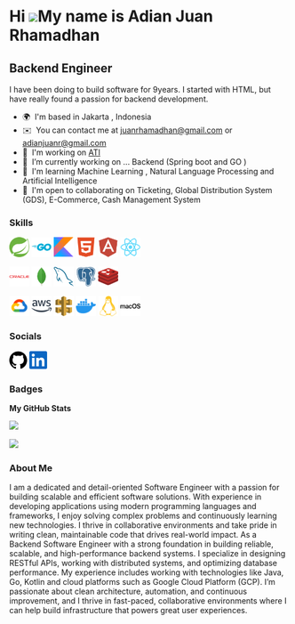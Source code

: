 Hi ![](https://user-images.githubusercontent.com/18350557/176309783-0785949b-9127-417c-8b55-ab5a4333674e.gif)My name is Adian Juan Rhamadhan
============================================================================================================================================

Backend Engineer
----------------

I have been doing to build software for 9years. I started with HTML, but have really found a passion for backend development.

* 🌍  I'm based in Jakarta , Indonesia
* ✉️  You can contact me at [juanrhamadhan@gmail.com](mailto:juanrhamadhan@gmail.com) or [adianjuanr@gmail.com](mailto:adianjuanr@gmail.com)
* 🚀  I'm working on [ATI](http://www.atibusinessgroup.com/)
* 🔭  I’m currently working on ... Backend (Spring boot and GO )
* 🧠  I'm learning Machine Learning , Natural Language Processing and Artificial Intelligence
* 🤝  I'm open to collaborating on Ticketing, Global Distribution System (GDS), E-Commerce, Cash Management System

### Skills


<p>
<a href="https://spring.io/" target="_blank" rel="noreferrer"><img src="profile/springboot-colored.svg" width="36" height="36" alt="Spring" /></a>
<a href="https://go.dev/doc/" target="_blank" rel="noreferrer"><img src="profile/go-colored.svg" width="36" height="36" alt="Go" /></a>
<a href="https://kotlinlang.org/" target="_blank" rel="noreferrer"><img src="profile/kotlin-colored.svg" width="36" height="36" alt="Kotlin" /></a>
<a href="https://developer.mozilla.org/en-US/docs/Glossary/HTML5" target="_blank" rel="noreferrer"><img src="profile/html5-colored.svg" width="36" height="36" alt="HTML5" /></a>
<a href="https://angular.io/" target="_blank" rel="noreferrer"><img src="profile/angularjs-colored.svg" width="36" height="36" alt="Angular" /></a>
<a href="https://reactjs.org/" target="_blank" rel="noreferrer"><img src="profile/react-colored.svg" width="36" height="36" alt="React" /></a>
</p>

<p>
<a href="https://www.oracle.com/" target="_blank" rel="noreferrer"><img src="profile/oracle-colored.svg" width="36" height="36" alt="Oracle" /></a>
<a href="https://www.mongodb.com/" target="_blank" rel="noreferrer"><img src="profile/mongodb-colored.svg" width="36" height="36" alt="MongoDB" /></a>
<a href="https://www.mysql.com/" target="_blank" rel="noreferrer"><img src="profile/mysql-colored.svg" width="36" height="36" alt="MySQL" /></a>
<a href="https://www.postgresql.org/" target="_blank" rel="noreferrer"><img src="profile/postgresql-colored.svg" width="36" height="36" alt="PostgreSQL" /></a>
<a href="" target="_blank" rel="noreferrer"><img src="profile/redis-colored.svg" width="36" height="36" alt="Redis" /></a>
</p>

<p>
<a href="https://cloud.google.com/" target="_blank" rel="noreferrer"><img src="profile/googlecloud-colored.svg" width="36" height="36" alt="Google Cloud" /></a>
<a href="https://aws.amazon.com" target="_blank" rel="noreferrer"><img src="profile/aws-colored.svg" width="36" height="36" alt="Amazon Web Services" /></a>
<a href="https://aws.amazon.com/api-gateway/" target="_blank" rel="noreferrer"><img src="profile/aws-api-gateway-colored.svg" width="36" height="36" alt="Amazon Web Services Gateway" /></a>
<a href="https://www.docker.com/" target="_blank" rel="noreferrer"><img src="profile/docker-colored.svg" width="36" height="36" alt="Docker" /></a>
<a href="https://www.linux.org" target="_blank" rel="noreferrer"><img src="profile/linux-colored.svg" width="36" height="36" alt="Linux" /></a>
<a href="" target="_blank" rel="noreferrer"><img src="profile/macos-colored.svg" width="36" height="36" alt="MacOS" /></a>
</p>


### Socials

<p align="left"> 
<a href="https://www.github.com/solpokus" target="_blank" rel="noreferrer"><img src="profile/github.svg" width="32" height="32" /></a> 
<a href="https://www.linkedin.com/in/adian-juan-r" target="_blank" rel="noreferrer"><img src="profile/linkedin.svg" width="32" height="32" /></a></p>

### Badges

<b>My GitHub Stats</b>

<a href="http://www.github.com/solpokus"><img src="https://github-readme-streak-stats.herokuapp.com/?user=solpokus&stroke=ffffff&background=1c1917&ring=0891b2&fire=0891b2&currStreakNum=ffffff&currStreakLabel=0891b2&sideNums=ffffff&sideLabels=ffffff&dates=ffffff&hide_border=true" /></a>

<!-- <a href="https://github.com/solpokus" align="left"><img src="https://github-readme-stats.vercel.app/api/top-langs/?username=solpokus&langs_count=4&title_color=0891b2&text_color=ffffff&icon_color=0891b2&bg_color=1c1917&hide_border=true&locale=en&custom_title=Top%20%Languages" /></a> -->

<a href="https://github.com/solpokus"><img width="50%" src="https://github-readme-stats.vercel.app/api/top-langs/?username=solpokus&theme=dark&hide=html,css,cmake&layout=compact&langs_count=4&bg_color=101010&hide_title=true"></a>


### About Me
I am a dedicated and detail-oriented Software Engineer with a passion for building scalable and efficient software solutions. With experience in developing applications using modern programming languages and frameworks, I enjoy solving complex problems and continuously learning new technologies. I thrive in collaborative environments and take pride in writing clean, maintainable code that drives real-world impact.
As a Backend Software Engineer with a strong foundation in building reliable, scalable, and high-performance backend systems. I specialize in designing RESTful APIs, working with distributed systems, and optimizing database performance. My experience includes working with technologies like Java, Go, Kotlin and cloud platforms such as Google Cloud Platform (GCP). I’m passionate about clean architecture, automation, and continuous improvement, and I thrive in fast-paced, collaborative environments where I can help build infrastructure that powers great user experiences.
